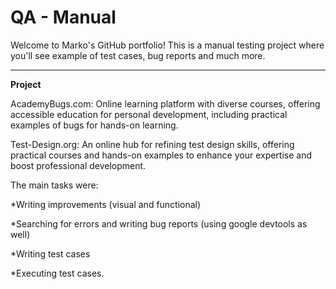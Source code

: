# QA - Manual
 Welcome to Marko's GitHub portfolio! This is a manual testing project where you'll see example of test cases, bug reports and much more. 
<hr>

**Project**

AcademyBugs.com: Online learning platform with diverse courses, offering accessible education for personal development, including practical examples of bugs for hands-on learning.

Test-Design.org: An online hub for refining test design skills, offering practical courses and hands-on examples to enhance your expertise and boost professional development.

The main tasks were:

*Writing improvements (visual and functional)

*Searching for errors and writing bug reports (using google devtools as well)

*Writing test cases

*Executing test cases.
